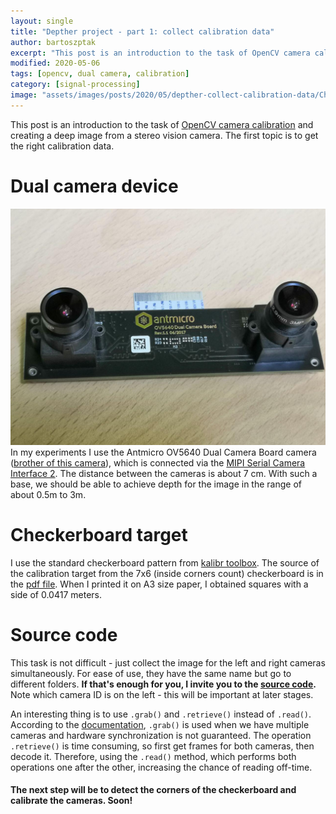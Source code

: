 ```yaml
---
layout: single
title: "Depther project - part 1: collect calibration data"
author: bartoszptak
excerpt: "This post is an introduction to the task of OpenCV camera calibration and creating a deep image from a stereo vision camera. The first topic is to get the right calibration data."
modified: 2020-05-06
tags: [opencv, dual camera, calibration]
category: [signal-processing]
image: "assets/images/posts/2020/05/depther-collect-calibration-data/Checkerboard.jpg"
---
```


This post is an introduction to the task of [OpenCV camera calibration](https://docs.opencv.org/master/dc/dbb/tutorial_py_calibration.html) and creating a deep image from a stereo vision camera. The first topic is to get the right calibration data.

# Dual camera device
![dual camera](../../../assets/images/posts/2020/05/depther-collect-calibration-data/dualcamera.jpg)
In my experiments I use the Antmicro OV5640 Dual Camera Board camera ([brother of this camera](https://antmicro.com/blog/2020/04/ov9281-camera-module/)), which is connected via the [MIPI Serial Camera Interface 2](https://www.mipi.org/specifications/csi-2). The distance between the cameras is about 7 cm. With such a base, we should be able to achieve depth for the image in the range of about 0.5m to 3m.

# Checkerboard target
I use the standard checkerboard pattern from [kalibr toolbox](https://github.com/ethz-asl/kalibr/wiki). The source of the calibration target from the 7x6 (inside corners count) checkerboard is in the [pdf file](https://drive.google.com/file/d/0B0T1sizOvRsUVmJZYW9XWFZRdE0/edit?usp=sharing). When I printed it on A3 size paper, I obtained squares with a side of 0.0417 meters.

# Source code
This task is not difficult - just collect the image for the left and right cameras simultaneously. For ease of use, they have the same name but go to different folders. **If that's enough for you, I invite you to the [source code](https://github.com/bartoszptak/Depther/blob/c0a99915f3d7f6820a3cc195f5ae09f9a471b7f2/1_collect_images.py#L13).** Note which camera ID is on the left - this will be important at later stages.

An interesting thing is to use `.grab()` and `.retrieve()` instead of `.read()`. According to the [documentation](https://docs.opencv.org/4.3.0/d8/dfe/classcv_1_1VideoCapture.html), `.grab()` is used when we have multiple cameras and hardware synchronization is not guaranteed. The operation `.retrieve()` is time consuming, so first get frames for both cameras, then decode it. Therefore, using the `.read()` method, which performs both operations one after the other, increasing the chance of reading off-time.

#### The next step will be to detect the corners of the checkerboard and calibrate the cameras. Soon!